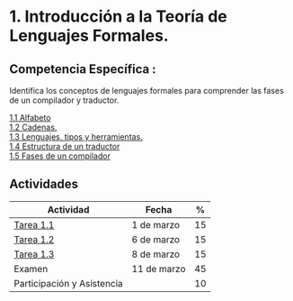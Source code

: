 # 1. Introducción a la Teoría de Lenguajes Formales.

## Competencia Específica :

Identifica los conceptos de lenguajes formales para comprender las fases de un compilador y traductor.

[1.1 Alfabeto](Tema1/1_1.ipynb) \
[1.2 Cadenas.](Tema1/1_2.ipynb) \
[1.3 Lenguajes, tipos y herramientas.](Tema1/1_3.ipynb) \
[1.4 Estructura de un traductor](Tema1/1_4.ipynb) \
[1.5 Fases de un compilador](Tema1/1_5.ipynb)

## Actividades

| Actividad                                                             | Fecha       | %  |
| --------------------------------------------------------------------- | ----------- | -- |
| [Tarea 1.1](https://github.com/RodolfoBaume/LenguajesAutomatas/issues/1) | 1 de marzo  | 15 |
| [Tarea 1.2](https://github.com/RodolfoBaume/LenguajesAutomatas/issues/2) | 6 de marzo  | 15 |
| [Tarea 1.3](https://github.com/RodolfoBaume/LenguajesAutomatas/issues/3)                                                            | 8 de marzo  | 15 |
| Examen                                                                | 11 de marzo | 45 |
| Participación y Asistencia                                           |             | 10 |

